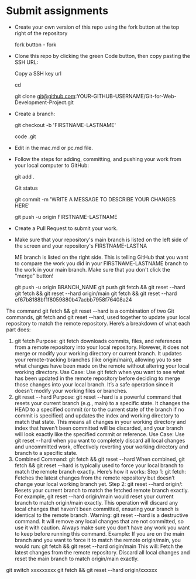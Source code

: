 # Submit assignments
- Create your own version of this repo using the fork button at the top right of the repository

    fork button - fork
- Clone this repo by clicking the green Code button, then copy pasting the SSH URL: 

    Copy a SSH key url  

    cd 

    git clone git@github.com:YOUR-GITHUB-USERNAME/Git-for-Web-Development-Project.git

- Create a branch: 

    git checkout -b 'FIRSTNAME-LASTNAME'

    code .git

- Edit in the mac.md or pc.md file.
- Follow the steps for adding, committing, and pushing your work from your local computer to GitHub: 

    git add .

    Git status

    git commit -m 'WRITE A MESSAGE TO DESCRIBE YOUR CHANGES HERE' 

    git push -u origin FIRSTNAME-LASTNAME

- Create a Pull Request to submit your work. 
- Make sure that your repository's main branch is listed on the left side of the screen and your repository's FIRSTNAME-LASTNA

    ME branch is listed on the right side. This is telling GitHub that you want to compare the work you did in your FIRSTNAME-LASTNAME branch to the work in your main branch. Make sure that you don't click the "merge" button!
    
    git push -u origin BRANCH_NAME
    git push
    git fetch && git reset --hard
    git fetch && git reset --hard origin/main
    git fetch && git reset --hard ef67b8188bf1f8059880b47acbb7958f76408a24

The command git fetch && git reset --hard is a combination of two Git commands, git fetch and git reset --hard, used together to update your local repository to match the remote repository. Here’s a breakdown of what each part does:
1. git fetch
Purpose:
git fetch downloads commits, files, and references from a remote repository into your local repository. However, it does not merge or modify your working directory or current branch.
It updates your remote-tracking branches (like origin/main), allowing you to see what changes have been made on the remote without altering your local working directory.
Use Case:
Use git fetch when you want to see what has been updated in the remote repository before deciding to merge those changes into your local branch.
It’s a safe operation since it doesn’t modify your working files or branches.
2. git reset --hard
Purpose:
git reset --hard is a powerful command that resets your current branch (e.g., main) to a specific state. It changes the HEAD to a specified commit (or to the current state of the branch if no commit is specified) and updates the index and working directory to match that state.
This means all changes in your working directory and index that haven’t been committed will be discarded, and your branch will look exactly like the specified commit or reference.
Use Case:
Use git reset --hard when you want to completely discard all local changes and uncommitted work, effectively reverting your working directory and branch to a specific state.
3. Combined Command: git fetch && git reset --hard
When combined, git fetch && git reset --hard is typically used to force your local branch to match the remote branch exactly. Here’s how it works:
Step 1: git fetch:
Fetches the latest changes from the remote repository but doesn’t change your local working branch yet.
Step 2: git reset --hard origin/<branch>:
Resets your current branch to match the fetched remote branch exactly. For example, git reset --hard origin/main would reset your current branch to match origin/main exactly.
This operation will discard any local changes that haven’t been committed, ensuring your branch is identical to the remote branch.
Warning:
git reset --hard is a destructive command. It will remove any local changes that are not committed, so use it with caution. Always make sure you don’t have any work you want to keep before running this command.
Example:
If you are on the main branch and you want to force it to match the remote origin/main, you would run:
git fetch && git reset --hard origin/main
This will:
Fetch the latest changes from the remote repository.
Discard all local changes and reset the main branch to match origin/main exactly.

git switch xxxxxxxxx
git fetch && git reset --hard origin/xxxxxx



